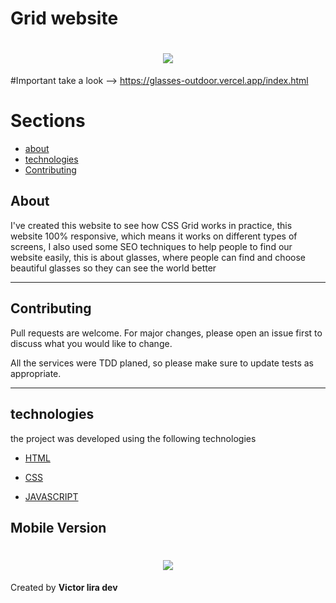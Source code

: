 # Grid website

<h1 align="center" >
    <img src="https://ik.imagekit.io/mcvhbcq4zu/Animated_GIF-downsized_large__1__dOfHTfVgF.gif">
</h1>

#Important
take a look --> https://glasses-outdoor.vercel.app/index.html

# Sections

- [about](#-About)
- [technologies](#-technologies)
- [Contributing](#-Contributing)

## About

I've created this website to see how CSS Grid works in practice, this website 100% responsive, which means it works on different types of screens, I also used some SEO techniques to help people to find our website easily, this is about glasses, where people can find and choose beautiful glasses so they can see the world better

---

## Contributing

Pull requests are welcome. For major changes, please open an issue first to discuss what you would like to change.

All the services were TDD planed, so please make sure to update tests as appropriate.

---

## technologies

the project was developed using the following technologies

- [HTML](https://developer.mozilla.org/en-US/docs/Web/HTML)
- [CSS](https://developer.mozilla.org/en-US/docs/Web/CSS)

- [JAVASCRIPT](https://www.javascript.com/)

## Mobile Version

<h1 align="center" >
    <img src="https://ik.imagekit.io/mcvhbcq4zu/Animated_GIF-downsized_large__2__hxT5_Co_O.gif">
</h1>

Created by **Victor lira dev**
